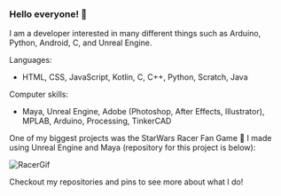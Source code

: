 ### Hello everyone! 👋
I am a developer interested in many different things such as Arduino, Python, Android, C, and Unreal Engine.

Languages:
- HTML, CSS, JavaScript, Kotlin, C, C++, Python, Scratch, Java

Computer skills:
- Maya, Unreal Engine, Adobe (Photoshop, After Effects, Illustrator), MPLAB, Arduino, Processing, TinkerCAD

One of my biggest projects was the StarWars Racer Fan Game 🏁 I made using Unreal Engine and Maya (repository for this project is below):

![RacerGif](./Pictures/Final_Gif.gif)

Checkout my repositories and pins to see more about what I do!

<!--
**AshishA26/AshishA26** is a ✨ _special_ ✨ repository because its `README.md` (this file) appears on your GitHub profile.

Here are some ideas to get you started:

- 🔭 I’m currently working on ...
- 🌱 I’m currently learning ...
- 👯 I’m looking to collaborate on ...
- 🤔 I’m looking for help with ...
- 💬 Ask me about ...
- 📫 How to reach me: ...
- 😄 Pronouns: ...
- ⚡ Fun fact: ...
-->

